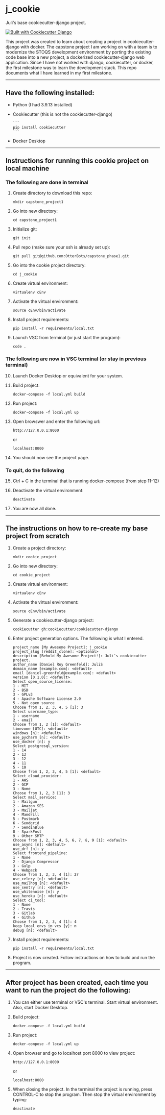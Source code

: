 # j_cookie

Juli's base cookiecutter-django project.

[![Built with Cookiecutter Django](https://img.shields.io/badge/built%20with-Cookiecutter%20Django-ff69b4.svg?logo=cookiecutter)](https://github.com/cookiecutter/cookiecutter-django/)

This project was created to learn about creating a project in cookiecutter-django with docker.  The capstone project I am working on with a team is to modernize the STOQS development environment by porting the existing code base into a new project, a dockerized cookiecutter-django web application.  Since I have not worked with django, cookiecutter, or docker, the first milestone was to learn the development stack.  This repo documents what I have learned in my first milestone.

---


## Have the following installed:
* Python (I had 3.9.13 installed)
* Cookiecutter (this is not the cookiecutter-django)

      ```
      pip install cookiecutter
      ```
      
* Docker Desktop

---


## Instructions for running this cookie project on local machine

### The following are done in terminal

1. Create directory to download this repo:

      ```
      mkdir capstone_project1
      ```

2. Go into new directory:

      ```
      cd capstone_project1
      ```

3. Initialize git:

      ```
      git init
      ```

4. Pull repo (make sure your ssh is already set up):

      ```
      git pull git@github.com:OtterBots/capstone_phase1.git
      ```

5. Go into the cookie project directory:

      ```
      cd j_cookie
      ```

6. Create virtual environment:

      ```
      virtualenv cEnv
      ```

7. Activate the virtual environment:

      ```
      source cEnv/bin/activate
      ```

8. Install project requirements:

      ```
      pip install -r requirements/local.txt
      ```

9. Launch VSC from terminal (or just start the program):

      ```
      code .
      ```

### The following are now in VSC terminal (or stay in previous terminal)

10. Launch Docker Desktop or equivalent for your system.
11. Build project:

      ```
      docker-compose -f local.yml build
      ```

12. Run project:

      ```
      docker-compose -f local.yml up
      ```

13. Open browswer and enter the following url:

      ```
      http://127.0.0.1:8000
      ```

      or

      ```
      localhost:8000
      ```

14. You should now see the project page.

### To quit, do the following

15. Ctrl + C in the terminal that is running docker-compose (from step 11-12)
16. Deactivate the virtual environment:

      ```
      deactivate
      ```
      
17. You are now all done.

---

## The instructions on how to re-create my base project from scratch


1. Create a project directory:

      ```
      mkdir cookie_project
      ```

2. Go into new directory:

      ```
      cd cookie_project
      ```

3. Create virtual environment:

      ```
      virtualenv cEnv
      ```

4. Activate the virtual environment:

      ```
      source cEnv/bin/activate
      ```

5. Generate a cookiecutter-django project:

      ```
      cookiecutter gh:cookiecutter/cookiecutter-django
      ```

6. Enter project generation options.  The following is what I entered.

      ```
      project_name [My Awesome Project]: j_cookie
      project_slug [reddit_clone]: <optional>
      description [Behold My Awesome Project!]: Juli’s cookiecutter project.
      author_name [Daniel Roy Greenfeld]: JuliS
      domain_name [example.com]: <default>
      email [daniel-greenfeld@example.com]: <default>
      version [0.1.0]: <default>
      Select open_source_license:
      1 - MIT
      2 - BSD
      3 - GPLv3
      4 - Apache Software License 2.0
      5 - Not open source
      Choose from 1, 2, 3, 4, 5 [1]: 3
      Select username_type:
      1 - username
      2 - email
      Choose from 1, 2 [1]: <default>
      timezone [UTC]: <default>
      windows [n]: <default>
      use_pycharm [n]: <default>
      use_docker [n]: y
      Select postgresql_version:
      1 - 14
      2 - 13
      3 - 12
      4 - 11
      5 - 10
      Choose from 1, 2, 3, 4, 5 [1]: <default>
      Select cloud_provider:
      1 - AWS
      2 - GCP
      3 - None
      Choose from 1, 2, 3 [1]: 3
      Select mail_service:
      1 - Mailgun
      2 - Amazon SES
      3 - Mailjet
      4 - Mandrill
      5 - Postmark
      6 - Sendgrid
      7 - SendinBlue
      8 - SparkPost
      9 - Other SMTP
      Choose from 1, 2, 3, 4, 5, 6, 7, 8, 9 [1]: <default>
      use_async [n]: <default>
      use_drf [n]: y
      Select frontend_pipeline:
      1 - None
      2 - Django Compressor
      3 - Gulp
      4 - Webpack
      Choose from 1, 2, 3, 4 [1]: 2?
      use_celery [n]: <default>
      use_mailhog [n]: <default>
      use_sentry [n]: <default>
      use_whitenoise [n]: y
      use_heroku [n]: <default>
      Select ci_tool:
      1 - None
      2 - Travis
      3 - Gitlab
      4 - Github
      Choose from 1, 2, 3, 4 [1]: 4
      keep_local_envs_in_vcs [y]: n
      debug [n]: <default>
      ```

8. Install project requirements:

      ```
      pip install -r requirements/local.txt
      ```

9. Project is now created.  Follow instructions on how to build and run the program.

---


## After project has been created, each time you want to run the project do the following:

1. You can either use terminal or VSC's terminal.  Start virtual environment.  Also, start Docker Desktop.

2. Build project:

      ```
      docker-compose -f local.yml build
      ```

3. Run project:

      ```
      docker-compose -f local.yml up
      ```

4. Open browser and go to localhost port 8000 to view project:

      ```
      http://127.0.0.1:8000
      ```

      or

      ```
      localhost:8000
      ```

5. When closing the project.  In the terminal the project is running, press CONTROL-C to stop the program.  Then stop the virtual environment by typing:

      ```
      deactivate
      ```


